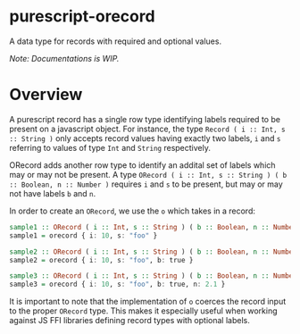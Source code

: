 # purescript-orecord

A data type for records with required and optional values.

_Note: Documentations is WIP._

# Overview

A purescript record has a single row type identifying labels required to be present on a javascript object.
For instance, the type `Record ( i :: Int, s :: String )` only accepts record values having exactly two labels, `i` and `s`
referring to values of type `Int` and `String` respectively.

ORecord adds another row type to identify an addital set of labels which may or may not be present. A type
`ORecord ( i :: Int, s :: String ) ( b :: Boolean, n :: Number )` requires `i` and `s` to be present, but may or may not have
labels `b` and `n`.

In order to create an `ORecord`, we use the `o` which takes in a record:

```purescript
sample1 :: ORecord ( i :: Int, s :: String ) ( b :: Boolean, n :: Number )
sample1 = orecord { i: 10, s: "foo" }

sample2 :: ORecord ( i :: Int, s :: String ) ( b :: Boolean, n :: Number )
sample2 = orecord { i: 10, s: "foo", b: true }

sample3 :: ORecord ( i :: Int, s :: String ) ( b :: Boolean, n :: Number )
sample3 = orecord { i: 10, s: "foo", b: true, n: 2.1 }
```

It is important to note that the implementation of `o` coerces the record input to the proper `ORecord` type. This makes it especially useful when
working against JS FFI libraries defining record types with optional labels.
